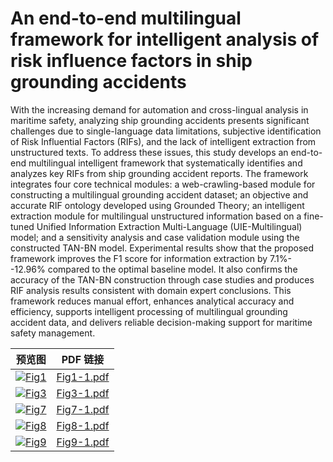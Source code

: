 # An end-to-end multilingual framework for intelligent analysis of risk influence factors in ship grounding accidents
With the increasing demand for automation and cross-lingual analysis in maritime safety, analyzing ship grounding accidents presents significant challenges due to single-language data limitations, subjective identification of Risk Influential Factors (RIFs), and the lack of intelligent extraction from unstructured texts. To address these issues, this study develops an end-to-end multilingual intelligent framework that systematically identifies and analyzes key RIFs from ship grounding accident reports. The framework integrates four core technical modules: a web-crawling-based module for constructing a multilingual grounding accident dataset; an objective and accurate RIF ontology developed using Grounded Theory; an intelligent extraction module for multilingual unstructured information based on a fine-tuned Unified Information Extraction Multi-Language (UIE-Multilingual) model; and a sensitivity analysis and case validation module using the constructed TAN-BN model. Experimental results show that the proposed framework improves the F1 score for information extraction by 7.1\%--12.96\% compared to the optimal baseline model. It also confirms the accuracy of the TAN-BN construction through case studies and produces RIF analysis results consistent with domain expert conclusions. This framework reduces manual effort, enhances analytical accuracy and efficiency, supports intelligent processing of multilingual grounding accident data, and delivers reliable decision-making support for maritime safety management. 

| 预览图 | PDF 链接 |
|--------|-----------|
| [![Fig1](./previews/Fig1-1.png)](./Fig1-1.pdf) | [Fig1-1.pdf](./Fig1-1.pdf) |
| [![Fig3](./previews/Fig3-1.png)](./Fig3-1.pdf) | [Fig3-1.pdf](./Fig3-1.pdf) |
| [![Fig7](./previews/Fig7-1.png)](./Fig7-1.pdf) | [Fig7-1.pdf](./Fig7-1.pdf) |
| [![Fig8](./previews/Fig8-1.png)](./Fig8-1.pdf) | [Fig8-1.pdf](./Fig8-1.pdf) |
| [![Fig9](./previews/Fig9-1.png)](./Fig9-1.pdf) | [Fig9-1.pdf](./Fig9-1.pdf) |
